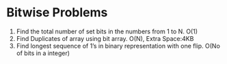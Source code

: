 # Bitwise Problems
1. Find the total number of set bits in the numbers from 1 to N. O(1)
2. Find Duplicates of array using bit array. O(N), Extra Space:4KB
3. Find longest sequence of 1’s in binary representation with one flip. O(No of bits in a integer)